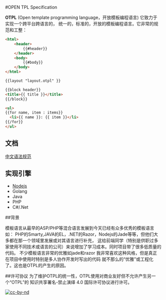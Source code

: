 #OPEN TPL Specification

**OTPL** (Open template programming language，开放模板编程语言) 它致力于实现一个跨平台跨语言的，
统一的，标准的，开放的模板编程语言。它非常的规范和工整：


```html
<html>
    <header>
        {{#header}}
    </header>
    <body>
        {{#body}}
    </body>
</html>
```


```html
{{layout "layout.otpl" }}

{{block header}}
<title>{{ title }}</title>
{{/block}}

<ul>
{{for name, item : items}}
  <li>{{ name }}: {{ item }}</li>
{{/for}}
</ul>
```

## 文档
[中文语法规范](https://github.com/diosay/open-tpl/blob/master/syntax-cn.md)

## 实现引擎

- [Nodejs](https://github.com/diosay/otpl-node) 
- Golang
- Java
- PHP
- C#/.Net 


##背景

模板语言从最早的ASP/PHP等混合语言发展到今天已经有众多优秀的模板语言如：
PHP的Smarty,JAVA的EL，.NET的Razor，Nodejs的Jade等等，但他们大多都在那一个领域里发展或对其语言进行补充，
这给前端同学（特别是供职过多家使用不同技术或语言的公司）来说增加了学习成本。同时项目带了很多低质量的代码。
不少模板语言非常的优雅如jade和razor 我非常喜欢这种风格，但是真正在项目中使用时特别是多人协作开发时写出的代码
就不那么的“优雅”或工程化了。这也是OTPL的产生的原因。

##许可协议
为了维护OTPL的统一性，OTPL使用对商业友好但不允许产生另一个“OTPL”的 知识共享署名-禁止演绎 4.0 国际许可协议进行许可。

[![cc-by-nd](https://i.creativecommons.org/l/by-nd/4.0/88x31.png)](http://creativecommons.org/licenses/by-nd/4.0/)







